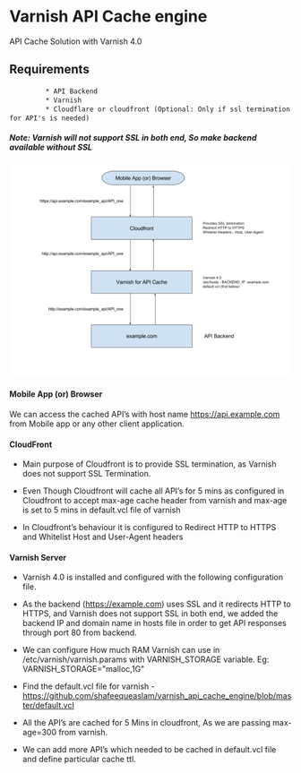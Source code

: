 # Varnish API Cache engine
API Cache Solution with Varnish 4.0
## Requirements
             * API Backend
             * Varnish
             * Cloudflare or cloudfront (Optional: Only if ssl termination for API's is needed)
##### Note: Varnish will not support SSL in both end, So make backend available without SSL

![](https://github.com/shafeequeaslam/varnish_api_cache_engine/blob/master/Varnish%20API%20Cache%20Engine.png)

#### Mobile App (or) Browser


We can access the cached API’s with host name https://api.example.com from Mobile app or any other client application.


#### CloudFront

* Main purpose of Cloudfront is to provide SSL termination, as Varnish does not support SSL Termination.

* Even Though Cloudfront will cache all API’s for 5 mins as configured in Cloudfront to accept max-age cache header from varnish and max-age is set to 5 mins in default.vcl file of varnish 

* In Cloudfront’s behaviour it is configured to
            Redirect HTTP to HTTPS and
            Whitelist Host and User-Agent headers
#### Varnish Server

* Varnish 4.0 is installed and configured with the following configuration file.

* As the backend (https://example.com) uses SSL and it redirects HTTP to HTTPS, and Varnish does not support SSL in both end, we added the backend IP and domain name in hosts file in order to get API responses through port 80 from backend.

* We can configure How much RAM Varnish can use in /etc/varnish/varnish.params with VARNISH_STORAGE variable.
Eg: VARNISH_STORAGE="malloc,1G"

* Find the default.vcl file for varnish -  https://github.com/shafeequeaslam/varnish_api_cache_engine/blob/master/default.vcl

* All the API’s are cached for 5 Mins in cloudfront, As we are passing max-age=300 from varnish.

* We can add more API’s which needed to be cached in default.vcl file and define particular cache ttl.
